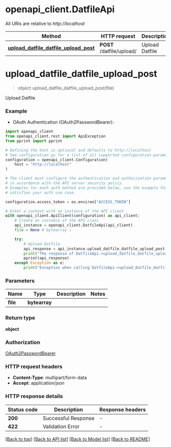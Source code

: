# openapi_client.DatfileApi

All URIs are relative to *http://localhost*

Method | HTTP request | Description
------------- | ------------- | -------------
[**upload_datfile_datfile_upload_post**](DatfileApi.md#upload_datfile_datfile_upload_post) | **POST** /datfile/upload/ | Upload Datfile


# **upload_datfile_datfile_upload_post**
> object upload_datfile_datfile_upload_post(file)

Upload Datfile

### Example

* OAuth Authentication (OAuth2PasswordBearer):

```python
import openapi_client
from openapi_client.rest import ApiException
from pprint import pprint

# Defining the host is optional and defaults to http://localhost
# See configuration.py for a list of all supported configuration parameters.
configuration = openapi_client.Configuration(
    host = "http://localhost"
)

# The client must configure the authentication and authorization parameters
# in accordance with the API server security policy.
# Examples for each auth method are provided below, use the example that
# satisfies your auth use case.

configuration.access_token = os.environ["ACCESS_TOKEN"]

# Enter a context with an instance of the API client
with openapi_client.ApiClient(configuration) as api_client:
    # Create an instance of the API class
    api_instance = openapi_client.DatfileApi(api_client)
    file = None # bytearray | 

    try:
        # Upload Datfile
        api_response = api_instance.upload_datfile_datfile_upload_post(file)
        print("The response of DatfileApi->upload_datfile_datfile_upload_post:\n")
        pprint(api_response)
    except Exception as e:
        print("Exception when calling DatfileApi->upload_datfile_datfile_upload_post: %s\n" % e)
```



### Parameters


Name | Type | Description  | Notes
------------- | ------------- | ------------- | -------------
 **file** | **bytearray**|  | 

### Return type

**object**

### Authorization

[OAuth2PasswordBearer](../README.md#OAuth2PasswordBearer)

### HTTP request headers

 - **Content-Type**: multipart/form-data
 - **Accept**: application/json

### HTTP response details

| Status code | Description | Response headers |
|-------------|-------------|------------------|
**200** | Successful Response |  -  |
**422** | Validation Error |  -  |

[[Back to top]](#) [[Back to API list]](../README.md#documentation-for-api-endpoints) [[Back to Model list]](../README.md#documentation-for-models) [[Back to README]](../README.md)

